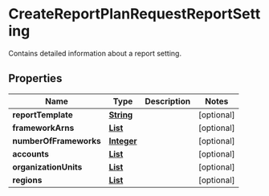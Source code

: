 

# CreateReportPlanRequestReportSetting

Contains detailed information about a report setting.

## Properties

| Name | Type | Description | Notes |
|------------ | ------------- | ------------- | -------------|
|**reportTemplate** | [**String**](String.md) |  |  [optional] |
|**frameworkArns** | [**List**](List.md) |  |  [optional] |
|**numberOfFrameworks** | [**Integer**](Integer.md) |  |  [optional] |
|**accounts** | [**List**](List.md) |  |  [optional] |
|**organizationUnits** | [**List**](List.md) |  |  [optional] |
|**regions** | [**List**](List.md) |  |  [optional] |



